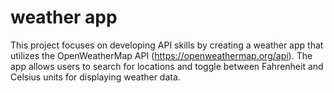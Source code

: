 # weather app
 This project focuses on developing API skills by creating a weather app that utilizes the OpenWeatherMap API (https://openweathermap.org/api). The app allows users to search for locations and toggle between Fahrenheit and Celsius units for displaying weather data.
